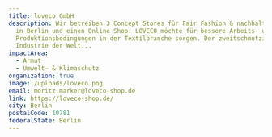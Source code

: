 ```yaml
---
title: loveco GmbH
description: Wir betreiben 3 Concept Stores für Fair Fashion & nachhaltige Mode
  in Berlin und einen Online Shop. LOVECO möchte für bessere Arbeits- und
  Produktionsbedingungen in der Textilbranche sorgen. Der zweitschmutzigsten
  Industrie der Welt...
impactArea:
  - Armut
  - Umwelt– & Klimaschutz
organization: true
image: /uploads/loveco.png
email: moritz.marker@loveco-shop.de
link: https://loveco-shop.de/
city: Berlin
postalCode: 10781
federalState: Berlin
---
```

